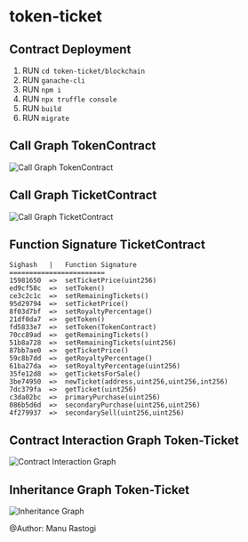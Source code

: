 # token-ticket

## Contract Deployment
1. RUN `cd token-ticket/blockchain`
2. RUN `ganache-cli`
3. RUN `npm i`
4. RUN `npx truffle console`
5. RUN `build`
6. RUN `migrate`


## Call Graph TokenContract
![Call Graph TokenContract](.artifacts/callGraph_tokenContract.svg)


## Call Graph TicketContract
![Call Graph TicketContract](.artifacts/callGraph_ticketContract.svg)

## Function Signature TicketContract
```
Sighash   |   Function Signature
========================
15981650  =>  setTicketPrice(uint256)
ed9cf58c  =>  setToken()
ce3c2c1c  =>  setRemainingTickets()
95d29794  =>  setTicketPrice()
8f03d7bf  =>  setRoyaltyPercentage()
21df0da7  =>  getToken()
fd5833e7  =>  setToken(TokenContract)
70cc89ad  =>  getRemainingTickets()
51b8a728  =>  setRemainingTickets(uint256)
87bb7ae0  =>  getTicketPrice()
59c8b7dd  =>  getRoyaltyPercentage()
61ba27da  =>  setRoyaltyPercentage(uint256)
35fe12d8  =>  getTicketsForSale()
3be74950  =>  newTicket(address,uint256,uint256,int256)
7dc379fa  =>  getTicket(uint256)
c3da02bc  =>  primaryPurchase(uint256)
086b5d6d  =>  secondaryPurchase(uint256,uint256)
4f279937  =>  secondarySell(uint256,uint256)
```

## Contract Interaction Graph Token-Ticket
![Contract Interaction Graph](.artifacts/contractInteractionGraph.svg)


## Inheritance Graph Token-Ticket
![Inheritance Graph](.artifacts/inheritanceGraph.svg)


@Author: Manu Rastogi